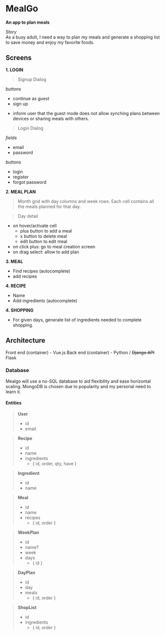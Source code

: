 # MealGo

**An app to plan meals**

*Story* <br>As a busy adult, I need a way to plan my meals and generate a shopping list to save money and enjoy my favorite foods.

## Screens

**1. LOGIN**

> Signup Dialog

*buttons*
- continue as guest
- sign up

* inform user that the guest mode does not allow synching plans between devices or sharing meals with others.

> Login Dialog

*fields*
- email
- password

*buttons*
- login
- register
- forgot password


**2. MEAL PLAN**
> Month grid with day columns and week rows. Each cell contains all the meals planned for that day. 

> Day detail
- on hover/activate cell
  * plus button to add a meal
  * x button to delete meal
  * edit button to edit meal
- on click plus: go to meal creation screen
- on drag select: allow to add plan

**3. MEAL**

* Find recipes (autocomplete)
* add recipes

**4. RECIPE**

* Name
* Add ingredients (autocomplete)

**4. SHOPPING**

* For given days, generate list of ingredients needed to complete shopping.

## Architecture

Front end (container) - Vue.js
Back end (container) - Python / ~~Django API~~ Flask

### Database

Mealgo will use a no-SQL database to aid flexibility and ease horizontal scaling. MongoDB is chosen due to popularity and my personal need to learn it.

#### Entities

> **User**
> * id
> * email

> **Recipe**
> * id
> * name
> * ingredients
>   - { id, order, qty, have }

> **Ingredient**
> * id
> * name

> **Meal**
> * id
> * name
> * recipes
>   - { id, order }

> **WeekPlan**
> * id
> * name?
> * week
> * days
>   - { id }

> **DayPlan**
> * id
> * day
> * meals
>   - { id, order }

> **ShopList**
> * id
> * ingredients
>   - { id, order }